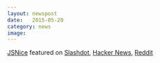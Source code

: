 ```yaml
---
layout: newspost
date:   2015-05-20
category: news
image: 
---
```


[JSNice](http://www.jsnice.org) featured on [Slashdot](http://developers.slashdot.org/story/14/06/03/2111226/machine-learning-used-for-javascript-code-de-obfuscation), [Hacker News](https://news.ycombinator.com/item?id=7836092), [Reddit](http://www.reddit.com/r/javascript/comments/276wmj/js_nice_statistical_renaming_type_inference_and/)